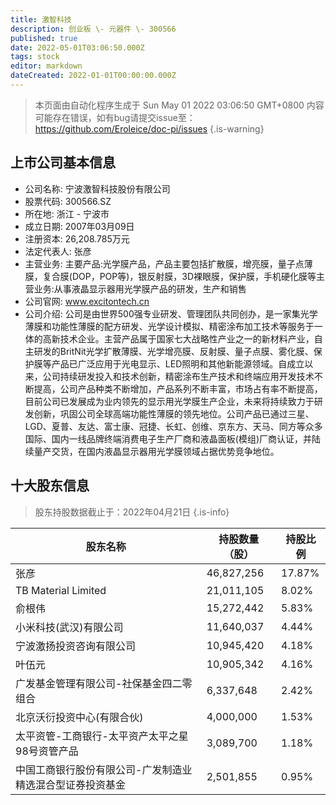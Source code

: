 ```yaml
---
title: 激智科技
description: 创业板 \- 元器件 \- 300566
published: true
date: 2022-05-01T03:06:50.000Z
tags: stock
editor: markdown
dateCreated: 2022-01-01T00:00:00.000Z
---
```


> 本页面由自动化程序生成于 Sun May 01 2022 03:06:50 GMT+0800
> 内容可能存在错误，如有bug请提交issue至：https://github.com/Eroleice/doc-pi/issues
{.is-warning}

## 上市公司基本信息
- 公司名称: 宁波激智科技股份有限公司
- 股票代码: 300566.SZ
- 所在地: 浙江 - 宁波市
- 成立日期: 2007年03月09日
- 注册资本: 26,208.785万元
- 法定代表人: 张彦
- 主营业务: 主要产品:光学膜产品，产品主要包括扩散膜，增亮膜，量子点薄膜，复合膜(DOP，POP等)，银反射膜，3D裸眼膜，保护膜，手机硬化膜等主营业务:从事液晶显示器用光学膜产品的研发，生产和销售
- 公司官网: www.excitontech.cn
- 公司介绍: 公司是由世界500强专业研发、管理团队共同创办，是一家集光学薄膜和功能性薄膜的配方研发、光学设计模拟、精密涂布加工技术等服务于一体的高新技术企业。主营产品属于国家七大战略性产业之一的新材料产业，自主研发的BritNit光学扩散薄膜、光学增亮膜、反射膜、量子点膜、雾化膜、保护膜等产品已广泛应用于光电显示、LED照明和其他新能源领域。自成立以来，公司持续研发投入和技术创新，精密涂布生产技术和终端应用开发技术不断提高，公司产品种类不断增加，产品系列不断丰富，市场占有率不断提高，目前公司已发展成为业内领先的显示用光学膜生产企业，未来将持续致力于研发创新，巩固公司全球高端功能性薄膜的领先地位。公司产品已通过三星、LGD、夏普、友达、富士康、冠捷、长虹、创维、京东方、天马、同方等众多国际、国内一线品牌终端消费电子生产厂商和液晶面板(模组)厂商认证，并陆续量产交货，在国内液晶显示器用光学膜领域占据优势竞争地位。


## 十大股东信息
> 股东持股数据截止于：2022年04月21日
{.is-info}

| 股东名称 | 持股数量（股） | 持股比例 |
| --- | --- | --- |
| 张彦 | 46,827,256 | 17.87% |
| TB Material Limited | 21,011,105 | 8.02% |
| 俞根伟 | 15,272,442 | 5.83% |
| 小米科技(武汉)有限公司 | 11,640,037 | 4.44% |
| 宁波激扬投资咨询有限公司 | 10,945,420 | 4.18% |
| 叶伍元 | 10,905,342 | 4.16% |
| 广发基金管理有限公司-社保基金四二零组合 | 6,337,648 | 2.42% |
| 北京沃衍投资中心(有限合伙) | 4,000,000 | 1.53% |
| 太平资管-工商银行-太平资产太平之星98号资管产品 | 3,089,700 | 1.18% |
| 中国工商银行股份有限公司-广发制造业精选混合型证券投资基金 | 2,501,855 | 0.95% |




